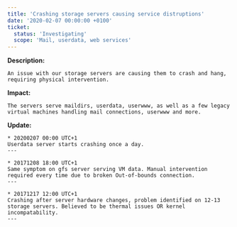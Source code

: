 ```yaml
---
title: 'Crashing storage servers causing service distruptions'
date: '2020-02-07 00:00:00 +0100'
ticket:
  status: 'Investigating'
  scope: 'Mail, userdata, web services'
---
```


**Description:**

    An issue with our storage servers are causing them to crash and hang, requiring physical intervention.

**Impact:**

    The servers serve maildirs, userdata, userwww, as well as a few legacy virtual machines handling mail connections, userwww and more.

**Update:**

    * 20200207 00:00 UTC+1
    Userdata server starts crashing once a day.
    ---

    * 20171208 18:00 UTC+1
    Same symptom on gfs server serving VM data. Manual intervention required every time due to broken Out-of-bounds connection.
    ---
    
    * 20171217 12:00 UTC+1
    Crashing after server hardware changes, problem identified on 12-13 storage servers. Believed to be thermal issues OR kernel incompatability.
    ---
